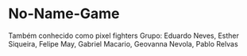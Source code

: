 # No-Name-Game
Também conhecido como pixel fighters
Grupo: Eduardo Neves, Esther Siqueira, Felipe May, Gabriel Macario, Geovanna Nevola, Pablo Relvas
